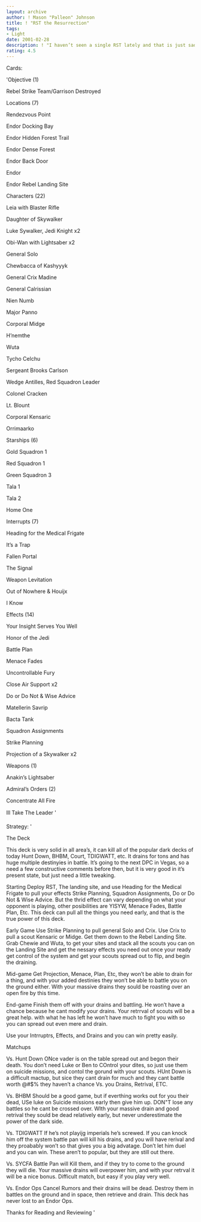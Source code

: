 ```yaml
---
layout: archive
author: ! Mason "Palleon" Johnson
title: ! "RST the Resurrection"
tags:
- Light
date: 2001-02-28
description: ! "I haven’t seen a single RST lately and that is just sad, so I plan to bring the idea of this great deck back to the people of Decktech."
rating: 4.5
---
```

Cards: 

'Objective (1)

Rebel Strike Team/Garrison Destroyed


Locations (7)

Rendezvous Point

Endor Docking Bay 

Endor Hidden Forest Trail

Endor Dense Forest

Endor Back Door

Endor

Endor Rebel Landing Site


Characters (22)

Leia with Blaster Rifle

Daughter of Skywalker

Luke Sywalker, Jedi Knight x2 

Obi-Wan with Lightsaber x2

General Solo

Chewbacca of Kashyyyk

General Crix Madine

General Calrissian

Nien Numb

Major Panno

Corporal Midge

H’nemthe

Wuta

Tycho Celchu

Sergeant Brooks Carlson

Wedge Antilles, Red Squadron Leader

Colonel Cracken

Lt. Blount

Corporal Kensaric

Orrimaarko


Starships (6)

Gold Squadron 1

Red Squadron 1

Green Squadron 3

Tala 1

Tala 2

Home One 


Interrupts (7)

Heading for the Medical Frigate

It’s a Trap

Fallen Portal 

The Signal

Weapon Levitation

Out of Nowhere & Houijx 

I Know


Effects (14)

Your Insight Serves You Well

Honor of the Jedi

Battle Plan

Menace Fades

Uncontrollable Fury

Close Air Support x2

Do or Do Not & Wise Advice

Matellerin Savrip 

Bacta Tank

Squadron Assignments

Strike Planning

Projection of a Skywalker x2


Weapons (1)

Anakin’s Lightsaber 


Admiral’s Orders (2)

Concentrate All Fire 

Ill Take The Leader  '

Strategy: '

The Deck


This deck is very solid in all area’s, it can kill all of the popular dark decks of today Hunt Down, BHBM, Court, TDIGWATT, etc. It drains for tons and has huge multiple destinyies in battle. It’s going to the next DPC in Vegas, so a need a few constructive comments before then, but it is very good in it’s present state, but just need a little tweaking.


Starting Deploy RST, The landing site, and use Heading for the Medical Frigate to pull your effects Strike Planning, Squadron Assignments, Do or Do Not & Wise Advice. But the thrid effect can vary depending on what your opponent is playing, other posibilities are YISYW, Menace Fades, Battle Plan, Etc. This deck can pull all the things you need early, and that is the true power of this deck. 


Early Game Use Strike Planning to pull general Solo and Crix. Use Crix to pull a scout Kensaric or Midge. Get them down to the Rebel Landing Site. Grab Chewie and Wuta, to get your sites and stack all the scouts you can on the Landing Site and get the nessary effects you need out once your ready get control of the system and get your scouts spread out to flip, and begin the draining. 


Mid-game Get Projection, Menace, Plan, Etc, they won’t be able to drain for a thing, and with your added destinies they won’t be able to battle you on the ground either. With your massive drains they sould be roasting over an open fire by this time. 


End-game Finish them off with your drains and battling. He won’t have a chance because he cant modify your drains. Your retrrval of scouts will be a great help. with what he has left he won’t have much to fight you with so you can spread out even mere and drain. 


Use your Intrruptrs, Effects, and Drains and you can win pretty easily.


Matchups

Vs. Hunt Down ONce vader is on the table spread out and begon their death. You don’t need Luke or Ben to COntrol your dites, so just use them on suicide missions, and contol the gorund with your scouts. HUnt Down is a difficult mactup, but sice they cant drain for much and they cant battle worth @#$% they haven’t a chance Vs. you Drains, Retrival, ETC.


Vs. BHBM Should be a good game, but if everthing works out for you their dead, USe luke on Suicide missions early then give him up. DON"T lose any battles so he cant be crossed over. WIth your massive drain and good retrival they sould be dead relatively early, but never underestimate the power of the dark side.


Vs. TDIGWATT If he’s not playijg imperials he’s screwed. If you can knock him off the system battle pan will kill his drains, and you will have rerival and they proabably won’t so that gives you a big advatage. Don’t let him duel and you can win. These aren’t to popular, but they are still out there. 


Vs. SYCFA Battle Pan will Kill them, and if they try to come to the ground they will die. Your massive drains will overpower him, and with your retrval it will be a nice bonus. Difficult match, but easy if you play very well. 


Vs. Endor Ops Cancel Rumors and their drains will be dead. Destroy them in battles on the ground and in space, then retrieve and drain. This deck has never lost to an Endor Ops. 


Thanks for Reading and Reviewing   '